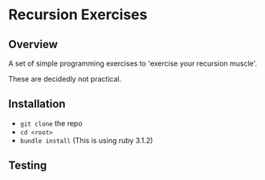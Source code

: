 # Recursion Exercises

## Overview

A set of simple programming exercises to 'exercise your recursion muscle'.

These are decidedly not practical.

## Installation

* `git clone` the repo
* `cd <root>`
* `bundle install`  (This is using ruby 3.1.2)

## Testing
